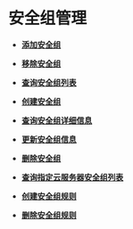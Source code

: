 # 安全组管理<a name="ZH-CN_TOPIC_0031167514"></a>

-   **[添加安全组](添加安全组.md)**  

-   **[移除安全组](移除安全组.md)**  

-   **[查询安全组列表](查询安全组列表.md)**  

-   **[创建安全组](创建安全组.md)**  

-   **[查询安全组详细信息](查询安全组详细信息.md)**  

-   **[更新安全组信息](更新安全组信息.md)**  

-   **[删除安全组](删除安全组.md)**  

-   **[查询指定云服务器安全组列表](查询指定云服务器安全组列表.md)**  

-   **[创建安全组规则](创建安全组规则.md)**  

-   **[删除安全组规则](删除安全组规则.md)**  


